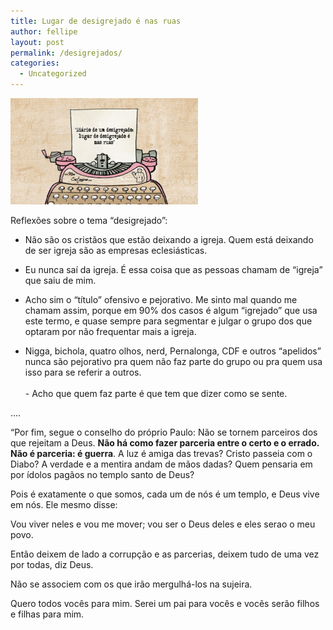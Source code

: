 ```yaml
---
title: Lugar de desigrejado é nas ruas
author: fellipe
layout: post
permalink: /desigrejados/
categories:
  - Uncategorized
---
```

[<img class="size-medium wp-image-274 aligncenter" alt="[Mero Cristianismo] Diário de um desigrejado - Lugar de desigrejado é nas ruas" src="/img/posts//2014/09/Mero-Cristianismo-Diário-de-um-desigrejado-Lugar-de-desigrejado-é-nas-ruas-300x170.png" width="300" height="170" />][1]

Reflexões sobre o tema &#8220;desigrejado&#8221;:

- Não são os cristãos que estão deixando a igreja. Quem está deixando de ser igreja são as empresas eclesiásticas.

- Eu nunca saí da igreja. É essa coisa que as pessoas chamam de &#8220;igreja&#8221; que saiu de mim.

- Acho sim o &#8220;título&#8221; ofensivo e pejorativo. Me sinto mal quando me chamam assim, porque em 90% dos casos é algum &#8220;igrejado&#8221; que usa este termo, e quase sempre para segmentar e julgar o grupo dos que optaram por não frequentar mais a igreja.

- Nigga, bichola, quatro olhos, nerd, Pernalonga, CDF e outros &#8220;apelidos&#8221; nunca são pejorativo pra quem não faz parte do grupo ou pra quem usa isso para se referir a outros. <br data-reactid=".2.1:3:1:$comment780304802012640_780308052012315:0.0.$right.0.$left.0.0.1:$comment-body.0.0.$end:0:$1:0" /><br data-reactid=".2.1:3:1:$comment780304802012640_780308052012315:0.0.$right.0.$left.0.0.1:$comment-body.0.0.$end:0:$3:0" />- Acho que quem faz parte é que tem que dizer como se sente.

&#8230;.

&#8220;Por fim, segue o conselho do próprio Paulo: Não se tornem parceiros dos que rejeitam a Deus. **Não há como fazer parceria entre o certo e o errado. Não é parceria: é guerra**. A luz é amiga das trevas? Cristo passeia com o Diabo? A verdade e a mentira andam de mãos dadas? Quem pensaria em por ídolos pagãos no templo santo de Deus?

Pois é exatamente o que somos, cada um de nós é um templo, e Deus vive em nós. Ele mesmo disse:

Vou viver neles e vou me mover; vou ser o Deus deles e eles serao o meu povo.

Então deixem de lado a corrupção e as parcerias, deixem tudo de uma vez por todas, diz Deus.

Não se associem com os que irão mergulhá-los na sujeira.

Quero todos vocês para mim. Serei um pai para vocês e vocês serão filhos e filhas para mim.

 [1]: /img/posts//2014/09/Mero-Cristianismo-Diário-de-um-desigrejado-Lugar-de-desigrejado-é-nas-ruas.png